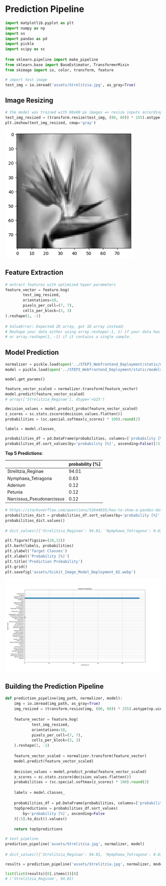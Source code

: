# Prediction Pipeline

```python
import matplotlib.pyplot as plt
import numpy as np
import os
import pandas as pd
import pickle
import scipy as sc

from sklearn.pipeline import make_pipeline
from sklearn.base import BaseEstimator, TransformerMixin
from skimage import io, color, transform, feature
```

```python
# import test image
test_img = io.imread('assets/Strelitzia.jpg', as_gray=True)
```

## Image Resizing

```python
# the model was trained with 80x80 px images => resize inputs accordingly
test_img_resized = (transform.resize(test_img, (80, 80)) * 255).astype(np.uint8)
plt.imshow(test_img_resized, cmap='gray')
```

![ScikitImage Prediction Pipeline](./assets/Scikit_Image_Model_Deployment_01.webp)


## Feature Extraction

```python
# extract features with optimized hyper parameters
feature_vector = feature.hog(
        test_img_resized,
        orientations=10,
        pixels_per_cell=(7, 7),
        cells_per_block=(3, 3)
).reshape(1, -1)

# ValueError: Expected 2D array, got 1D array instead:
# Reshape your data either using array.reshape(-1, 1) if your data has a single feature
# or array.reshape(1, -1) if it contains a single sample.
```

## Model Prediction

```python
normalizer = pickle.load(open('../STEP3_Webfrontend_Deployment/static/models/knn_model_deployment_scaler.pkl', 'rb'))
model = pickle.load(open('../STEP3_Webfrontend_Deployment/static/models/knn_model_deployment.pkl', 'rb'))
```

```python
model.get_params()
```

```python
feature_vector_scaled = normalizer.transform(feature_vector)
model.predict(feature_vector_scaled)
# array(['Strelitzia_Reginae'], dtype='<U25')
```

```python
decision_values = model.predict_proba(feature_vector_scaled)
z_scores = sc.stats.zscore(decision_values.flatten())
probabilities = (sc.special.softmax(z_scores) * 100).round(2)
```

```python
labels = model.classes_
```

```python
probabilities_df = pd.DataFrame(probabilities, columns=['probability [%]'], index=labels)
probabilities_df.sort_values(by='probability [%]', ascending=False)[:5]
```

<!-- #region -->
__Top 5 Predictions__:


|  | probability [%] |
| -- | -- |
| Strelitzia_Reginae | 94.01 |
| Nymphaea_Tetragona | 0.63 |
| Adenium | 0.12 |
| Petunia | 0.12 |
| Narcissus_Pseudonarcissus | 0.12 |
<!-- #endregion -->

```python
# https://stackoverflow.com/questions/52644035/how-to-show-a-pandas-dataframe-into-a-existing-flask-html-table
probabilities_dict = probabilities_df.sort_values(by='probability [%]', ascending=False)[:5].to_dict()
probabilities_dict.values()

# dict_values([{'Strelitzia_Reginae': 94.01, 'Nymphaea_Tetragona': 0.63, 'Adenium': 0.12, 'Petunia': 0.12, 'Narcissus_Pseudonarcissus': 0.12}])
```

```python
plt.figure(figsize=(20,12))
plt.barh(labels, probabilities)
plt.ylabel('Target Classes')
plt.xlabel('Probability [%]')
plt.title('Prediction Probability')
plt.grid()
plt.savefig('assets/Scikit_Image_Model_Deployment_02.webp')
```

![ScikitImage Prediction Pipeline](./assets/Scikit_Image_Model_Deployment_02.webp)


## Building the Prediction Pipeline

```python
def prediction_pipeline(img_path, normalizer, model):
    img = io.imread(img_path, as_gray=True)
    img_resized = (transform.resize(img, (80, 80)) * 255).astype(np.uint8)
    
    feature_vector = feature.hog(
            test_img_resized,
            orientations=10,
            pixels_per_cell=(7, 7),
            cells_per_block=(3, 3)
    ).reshape(1, -1)
    
    feature_vector_scaled = normalizer.transform(feature_vector)
    model.predict(feature_vector_scaled)
    
    decision_values = model.predict_proba(feature_vector_scaled)
    z_scores = sc.stats.zscore(decision_values.flatten())
    probabilities = (sc.special.softmax(z_scores) * 100).round(2)
    
    labels = model.classes_

    probabilities_df = pd.DataFrame(probabilities, columns=['probability [%]'], index=labels)
    top5predictions = probabilities_df.sort_values(
        by='probability [%]', ascending=False
    )[:5].to_dict().values()
    
    return top5predictions
```

```python
# test pipeline
prediction_pipeline('assets/Strelitzia.jpg', normalizer, model)

# dict_values([{'Strelitzia_Reginae': 94.01, 'Nymphaea_Tetragona': 0.63, 'Adenium': 0.12, 'Petunia': 0.12, 'Narcissus_Pseudonarcissus': 0.12}])
```

```python
results = prediction_pipeline('assets/Strelitzia.jpg', normalizer, model)
```

```python
list(list(results)[0].items())[0]
# ('Strelitzia_Reginae', 94.01)
```

```python

```
